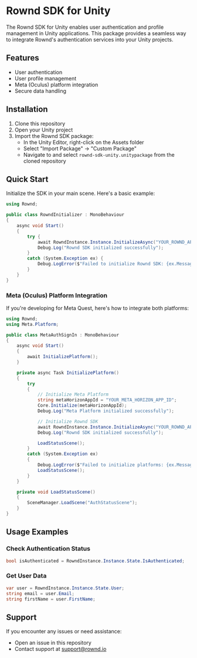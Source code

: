 # Rownd SDK for Unity

The Rownd SDK for Unity enables user authentication and profile management in Unity applications. This package provides a seamless way to integrate Rownd's authentication services into your Unity projects.

## Features

- User authentication
- User profile management 
- Meta (Oculus) platform integration
- Secure data handling

## Installation

1. Clone this repository
2. Open your Unity project
3. Import the Rownd SDK package:
   - In the Unity Editor, right-click on the Assets folder
   - Select "Import Package" -> "Custom Package"
   - Navigate to and select `rownd-sdk-unity.unitypackage` from the cloned repository

## Quick Start

Initialize the SDK in your main scene. Here's a basic example:

```csharp
using Rownd;

public class RowndInitializer : MonoBehaviour
{
    async void Start()
    {
        try {
            await RowndInstance.Instance.InitializeAsync("YOUR_ROWND_APP_KEY");
            Debug.Log("Rownd SDK initialized successfully");
        }
        catch (System.Exception ex) {
            Debug.LogError($"Failed to initialize Rownd SDK: {ex.Message}");
        }
    }
}
```

### Meta (Oculus) Platform Integration

If you're developing for Meta Quest, here's how to integrate both platforms:

```csharp
using Rownd;
using Meta.Platform;

public class MetaAuthSignIn : MonoBehaviour
{
    async void Start()
    {
        await InitializePlatform();
    }

    private async Task InitializePlatform()
    {
        try
        {
            // Initialize Meta Platform
            string metaHorizonAppId = "YOUR_META_HORIZON_APP_ID";
            Core.Initialize(metaHorizonAppId);
            Debug.Log("Meta Platform initialized successfully");

            // Initialize Rownd SDK
            await RowndInstance.Instance.InitializeAsync("YOUR_ROWND_APP_KEY");
            Debug.Log("Rownd SDK initialized successfully");

            LoadStatusScene();
        }
        catch (System.Exception ex)
        {
            Debug.LogError($"Failed to initialize platforms: {ex.Message}");
            LoadStatusScene();
        }
    }

    private void LoadStatusScene()
    {
        SceneManager.LoadScene("AuthStatusScene");
    }
}
```

## Usage Examples

### Check Authentication Status

```csharp
bool isAuthenticated = RowndInstance.Instance.State.IsAuthenticated;
```

### Get User Data

```csharp
var user = RowndInstance.Instance.State.User;
string email = user.Email;
string firstName = user.FirstName;
```

## Support

If you encounter any issues or need assistance:
- Open an issue in this repository
- Contact support at support@rownd.io

